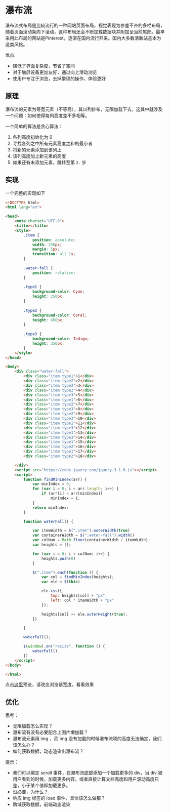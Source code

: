 # 瀑布流

瀑布流式布局是比较流行的一种网站页面布局，视觉表现为参差不齐的多栏布局，随着页面滚动条向下滚动，这种布局还会不断加载数据块并附加至当前尾部。最早采用此布局的网站是Pinterest，逐渐在国内流行开来。国内大多数清新站基本为这类风格。

优点:
- 降低了界面复杂度，节省了空间
- 对于触屏设备更加友好，通过向上滑动浏览
- 使用户专注于浏览，去掉繁琐的操作，体验更好

## 原理

瀑布流的元素为等宽元素（不等高），其以列排布，无限加载下去。这其中就涉及一个问题：如何使得每列高度差不多相等。

一个简单的算法是贪心算法：

1. 各列高度初始化为 0
2. 寻找各列之中所有元素高度之和的最小者
3. 将新的元素添加到该列上
4. 该列高度加上新元素的高度
5. 如果还有未添加元素，跳转至第 `2.` 步


## 实现

一个完整的实现如下

```html
<!DOCTYPE html>
<html lang="en">

<head>
    <meta charset="UTF-8">
    <title></title>
    <style>
        .item {
            position: absolute;
            width: 250px;
            margin: 5px;
            transition: all 1s;
        }
        
        .water-fall {
            position: relative;
        }
        
        .type1 {
            background-color: Cyan;
            height: 250px;
        }
        
        .type2 {
            background-color: Coral;
            height: 450px;
        }
        
        .type3 {
            background-color: Indigo;
            height: 350px;
        }
    </style>
</head>

<body>
    <div class="water-fall">
        <div class="item type1">1</div>
        <div class="item type2">2</div>
        <div class="item type3">3</div>
        <div class="item type2">4</div>
        <div class="item type3">5</div>
        <div class="item type1">6</div>
        <div class="item type2">7</div>
        <div class="item type3">8</div>
        <div class="item type2">9</div>
        <div class="item type3">10</div>
        <div class="item type1">11</div>
        <div class="item type3">12</div>
        <div class="item type1">13</div>
        <div class="item type3">14</div>
        <div class="item type1">15</div>
        <div class="item type2">16</div>
        <div class="item type1">17</div>
        <div class="item type2">18</div>

    </div>
    <script src="https://code.jquery.com/jquery-3.1.0.js"></script>
    <script>
        function findMinIndex(arr) {
            var minIndex = 0;
            for (var i = 0; i < arr.length; i++) {
                if (arr[i] < arr[minIndex])
                    minIndex = i;
            }
            return minIndex;
        }

        function waterFall() {

            var itemWidth = $(".item").outerWidth(true)
            var containerWidth = $(".water-fall").width()
            var colNum = Math.floor(containerWidth / itemWidth);
            var heights = [];

            for (var i = 0; i < colNum; i++) {
                heights.push(0)
            }

            $(".item").each(function () {
                var col = findMinIndex(heights);
                var ele = $(this)

                ele.css({
                    top: heights[col] + "px",
                    left: col * itemWidth + "px"
                });

                heights[col] += ele.outerHeight(true);
            })

        }

        waterFall();

        $(window).on("resize", function () {
            waterFall()
        })
    </script>
</body>

</html>
```

点击[这里](https://mafengshe.github.io/fe-demo/pubu-base.html)预览，请改变浏览器宽度，看看效果

## 优化

思考：
- 无限加载怎么实现？
- 瀑布流有没有必要配合上图片懒加载？
- 瀑布流元素用 img ，而 img 没有加载的时候瀑布流项的高度无法确定，我们该怎么办？
- 如何获取数据，动态渲染出瀑布流？

提示：
- 我们可以绑定 scroll 事件，在瀑布流底部添加一个加载更多的 div，当 div 被用户看到的时候，加载更多内容。或者直接计算文档高度和用户滚动高度只差，小于某个值即加载更多。
- 没必要，为什么？
- 响应 img 标签的 load 事件，具体该怎么做那？
- 跨域获取数据，前端动态渲染


